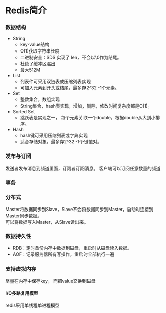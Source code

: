 # Redis简介
### 数据结构
* String
  - key-value结构
  - O(1)获取字符串长度
  - 二进制安全：SDS 实现了 len，不会以\0作为结尾。
  - 杜绝了缓冲区溢出
  - 最大512M
* List
  - 列表件可采用双链表或压缩列表实现
  - 可加入元素到开头或结尾，最多存2^32 -1个元素。
* Set
  - 整数集合，数组实现
  - String集合，hash表实现，增加，删除，修改时间复杂度都是O(1)。
* Sorted Set
  - 跳跃表是实现之一， 每个元素关联一个double，根据double从大到小排序。
* Hash
  - hash键可采用压缩列表或字典实现
  - 适合存储对象，最多存2^32 -1个键值对。
 
 
 
### 发布与订阅
发送者发布消息到频道里面，订阅者订阅消息。
客户端可以订阅任意数量的频道

### 事务

### 分布式
Master将数据同步到Slave，Slave不会将数据同步到Master，启动时连接到Master同步数据。    
可以将数据写入Master，从Slave读出来。

### 数据持久性
  * RDB：定时备份内存中数据到磁盘，重启时从磁盘读入数据。
  * AOF：记录服务器所有写操作，重启时全部执行一遍

### 支持虚拟内存
尽量在内存中保存key， 而把value交换到磁盘

#### I/O多路复用模型
redis采用单线程单进程模型
